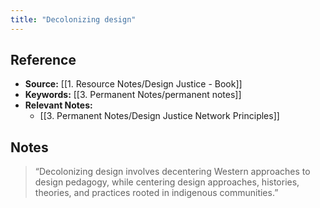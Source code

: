 ```yaml
---
title: "Decolonizing design"
---
```

## Reference
- **Source:** [[1. Resource Notes/Design Justice - Book]]
- **Keywords:** [[3. Permanent Notes/permanent notes]]
- **Relevant Notes:** 
	- [[3. Permanent Notes/Design Justice Network Principles]]
## Notes
> “Decolonizing design involves decentering Western approaches to design pedagogy, while centering design approaches, histories, theories, and practices rooted in indigenous communities.”